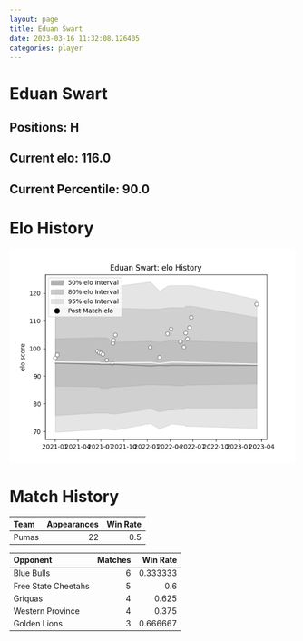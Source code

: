```yaml
---  
layout: page  
title: Eduan Swart  
date: 2023-03-16 11:32:08.126405  
categories: player  
---
```

# Eduan Swart

## Positions: H

## Current elo: 116.0

## Current Percentile: 90.0

# Elo History


![elo history](history_EduanSwart.png)
# Match History


| Team   |   Appearances |   Win Rate |
|:-------|--------------:|-----------:|
| Pumas  |            22 |        0.5 |

| Opponent            |   Matches |   Win Rate |
|:--------------------|----------:|-----------:|
| Blue Bulls          |         6 |   0.333333 |
| Free State Cheetahs |         5 |   0.6      |
| Griquas             |         4 |   0.625    |
| Western Province    |         4 |   0.375    |
| Golden Lions        |         3 |   0.666667 |
